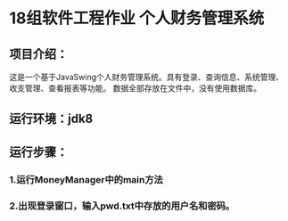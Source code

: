 # 18组软件工程作业 个人财务管理系统

## 项目介绍：
这是一个基于JavaSwing个人财务管理系统。具有登录、查询信息、系统管理、收支管理、查看报表等功能。
数据全部存放在文件中，没有使用数据库。

## 运行环境：jdk8

## 运行步骤：
### 1.运行MoneyManager中的main方法
### 2.出现登录窗口，输入pwd.txt中存放的用户名和密码。

